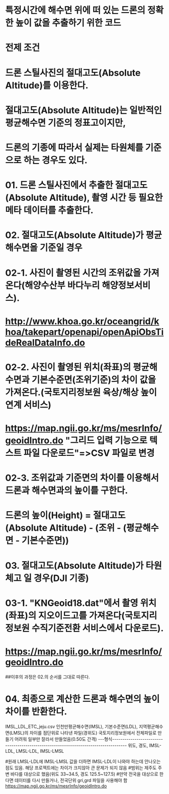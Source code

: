 # 특정시간에 해수면 위에 떠 있는 드론의 정확한 높이 값을 추출하기 위한 코드

# 전제 조건
 # 드론 스틸사진의 절대고도(Absolute Altitude)를 이용한다.
 # 절대고도(Absolute Altitude)는 일반적인 평균해수면 기준의 정표고이지만,
 # 드론의 기종에 따라서 실제는 타원체를 기준으로 하는 경우도 있다.


# 01. 드론 스틸사진에서 추출한 절대고도(Absolute Altitude), 촬영 시간 등 필요한 메타 데이터를 추출한다.
# 02. 절대고도(Absolute Altitude)가 평균해수면을 기준일 경우
 # 02-1. 사진이 촬영된 시간의 조위값을 가져온다(해양수산부 바다누리 해양정보서비스).
  # http://www.khoa.go.kr/oceangrid/khoa/takepart/openapi/openApiObsTideRealDataInfo.do
 # 02-2. 사진이 촬영된 위치(좌표)의 평균해수면과 기본수준면(조위기준)의 차이 값을 가져온다.(국토지리정보원 육상/해상 높이 연계 서비스)
  # https://map.ngii.go.kr/ms/mesrInfo/geoidIntro.do "그리드 입력 기능으로 텍스트 파일 다운로드"=>CSV 파일로 변경
 # 02-3. 조위값과 기준면의 차이를 이용해서 드론과 해수면과의 높이를 구한다. 
 # 드론의 높이(Height) =  절대고도(Absolute Altitude) - (조위 - (평균해수면 - 기본수준면))
# 03. 절대고도(Absolute Altitude)가 타원체고 일 경우(DJI 기종)
 # 03-1. "KNGeoid18.dat"에서 촬영 위치(좌표)의 지오이드고를 가져온다(국토지리정보원 수직기준전환 서비스에서 다운로드).
  # https://map.ngii.go.kr/ms/mesrInfo/geoidIntro.do 

##이후의 과정은 02.의 순서를 그대로 따른다.
# 04. 최종으로 계산한 드론과 해수면의 높이 차이를 반환한다.


IMSL_LDL_ETC_jeju.csv
인천만평균해수면(IMSL), 기본수준면(LDL), 지역평균해수면(LMSL)의 차이를 점단위로 나타낸 파일(경위도)
국토지리정보원에서 전체파일로 만들기 어려워 일부만 잘라서 만들었음(0.50도 간격)
---형식-------------------------------------------------------------------------------------
위도, 경도, IMSL-LDL, LMSL-LDL, IMSL-LMSL

#원래 LMSL-LDL에 IMSL-LMSL 값을 더하면 IMSL-LDL이 나와야 하는데 안나오는 점도 있음.
 해당 프로젝트에는 차이가 크지않아 큰 문제가 되지 않음
#범위는 제주도 주변 바다를 대상으로 했음(위도 33~34.5, 경도 125.5~127.5)
#만약 전국을 대상으로 한다면 데이터를 다시 만들거나, 전국단위 gri,grd 파일을 사용해야 함
  https://map.ngii.go.kr/ms/mesrInfo/geoidIntro.do



